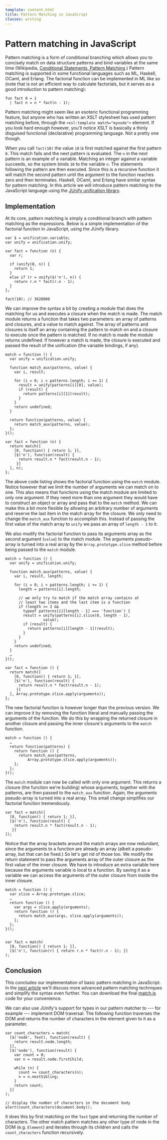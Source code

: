 ```yaml
---
template: content.html
title: Pattern Matching in JavaScript
classes: writing
---
```


# Pattern matching in JavaScript

Pattern matching is a form of conditional branching which allows you to concisely match on data structure patterns and bind variables at the same time (Wikipedia, [Conditional Statements, Pattern Matching](http://en.wikipedia.org/wiki/Conditional_statement#Pattern_matching).) Pattern matching is supported in some functional languages such as ML, Haskell, OCaml, and Erlang. The factorial function can be implemented in ML like so (note that is not an efficient way to calculate factorials, but it serves as a good introduction to pattern matching):

```
fun fact 0 = 1
  | fact n = n * fact(n - 1);
```

Pattern matching might seem like an esoteric functional programming feature, but anyone who has written an <abbr>XSLT</abbr> stylesheet has used pattern matching before, through the `<xsl:template match="mynode">` element. If you look hard enough however, you'll notice <abbr>XSLT</abbr> is basically a thinly disguised functional (declarative) programming language. Not a pretty one though.

When you call `fact(10)` the value `10` is first matched against the first pattern `0`. This match fails and the next pattern is evaluated. The `n` in the next pattern is an example of a variable. Matching an integer against a variable succeeds, so the system binds `10` to the variable `n`. The statements following the pattern are then executed. Since this is a recursive function it will match the second pattern until the argument to the function reaches zero and then terminates. Haskell, OCaml, and Erlang have similar syntax for pattern matching. In this article we will introduce pattern matching to the JavaScript language using the [JUnify unification library](../projects/junify/).

## Implementation

At its core, pattern matching is simply a conditional branch with pattern matching as the expressions. Below is a simple implementation of the factorial function in JavaScript, using the JUnify library.

```
var $ = unification.variable;
var unify = unification.unify;

var fact = function (n) {
  var r;

  if (unify(0, n)) {
    return 1;
  }
  else if (r = unify($('n'), n)) {
    return r.n * fact(r.n - 1);
  }
};

fact(10); // 3628800
```

We can improve the syntax a bit by creating a module that does the matching for us and executes a closure when the match is made. The match module returns a function that takes two parameters: an array of patterns and closures, and a value to match against. The array of patterns and closures is itself an array containing the pattern to match on and a closure to execute once the pattern is matched. If no match is made the module returns undefined. If however a match is made, the closure is executed and passed the result of the unification (the variable bindings, if any).

```
match = function () {
  var unify = unification.unify;

  function match_aux(patterns, value) {
    var i, result;

    for (i = 0; i < patterns.length; i += 1) {
      result = unify(patterns[i][0], value);
      if (result) {
        return patterns[i][1](result);
      }
    }
    return undefined;
  }

  return function(patterns, value) {
    return match_aux(patterns, value);
  };
}();

var fact = function (n) {
  return match([
    [0, function() { return 1; }],
    [$('n'), function(result) {
      return result.n * fact(result.n - 1);
     }]
  ], n);
};
```

The above code listing shows the factorial function using the `match` module. Notice however that we limit the number of arguments we can match on to one. This also means that functions using the match module are limited to only one argument. If they need more than one argument they would have to construct an object or array and pass that to the `match` method. We can make this a bit more flexible by allowing an arbitrary number of arguments and reserve the last item in the match array for the closure. We only need to change the `match_aux` function to accomplish this. Instead of passing the first value of the match array to `unify` we pass an array of `length - 1` to it.

We also modify the factorial function to pass its arguments array as the second argument (`value`) to the match module. The arguments pseudo-array is turned into a real array by the `Array.prototype.slice` method before being passed to the `match` module.

```
match = function () {
  var unify = unification.unify;

  function match_aux(patterns, value) {
    var i, result, length;

    for (i = 0; i < patterns.length; i += 1) {
      length = patterns[i].length;

      // we only try to match if the match array contains at
      // least two items and the last item is a function
      if (length >= 2 &&
        typeof patterns[i][length - 1] === 'function') {
        result = unify(patterns[i].slice(0, length - 1),
                 value);
        if (result) {
          return patterns[i][length - 1](result);
        }
      }
    }
    return undefined;
  }
  …
}();

var fact = function () {
  return match([
    [0, function() { return 1; }],
    [$('n'), function(result) {
      return result.n * fact(result.n - 1);
     }]
  ], Array.prototype.slice.apply(arguments));
};
```

The new factorial function is however longer than the previous version. We can improve it by removing the function literal and manually passing the arguments of the function. We do this by wrapping the returned closure in another closure and passing the inner closure's arguments to the `match` function.

```
match = function () {
  …
  return function(patterns) {
    return function () {
      return match_aux(patterns,
          Array.prototype.slice.apply(arguments));
    };
  };
}();
```

The `match` module can now be called with only one argument. This returns a closure (the function we're building) whose arguments, together with the patterns, are then passed to the `match_aux` function. Again, the arguments pseudo-array is turned into a real array. This small change simplifies our factorial function tremendously.

```
var fact = match([
  [0, function() { return 1; }],
  [$('n'), function(result) {
    return result.n * fact(result.n - 1);
   }]
]);
```

Notice that the array brackets around the match arrays are now redundant, since the arguments to a function are already an array (albeit a pseudo-array, but that can be fixed.) So let's get rid of those too. We modify the return statement to pass the arguments array of the outer closure as the first value of the inner closure. We have to introduce an extra variable here because the arguments variable is local to a function. By saving it as a variable we can access the arguments of the outer closure from inside the inner closure.

```
match = function () {
  var slice = Array.prototype.slice;
  …
  return function () {
    var args = slice.apply(arguments);
    return function () {
      return match_aux(args, slice.apply(arguments));
    };
  };
}();


var fact = match(
  [0, function() { return 1; }],
  [$('n'), function(r) { return r.n * fact(r.n - 1); }]
);
```

## Conclusion

This concludes our implementation of basic pattern matching in JavaScript. In the [next article](advanced-pattern-matching.html) we'll discuss more advanced pattern matching techniques and simplify the syntax even further. You can download the final [match.js](match.js) code for your convenience.

We can also use JUnify's support for types in our pattern matcher to --- for example --- implement <abbr>DOM</abbr> traversal. The following function traverses the <abbr>DOM</abbr> and returns the number of characters in the element given to it as a parameter.

```
var count_characters = match(
  [$('node', Text), function(result) {
    return result.node.length;
  }],
  [$('node'), function(result) {
    var count = 0;
    var n = result.node.firstChild;

    while (n) {
      count += count_characters(n);
      n = n.nextSibling;
    }
    return count;
  }]
);

// display the number of characters in the document body
alert(count_characters(document.body));
```
It does this by first matching on the `Text` type and returning the number of characters. The other match pattern matches any other type of node in the <abbr>DOM</abbr> (e.g. `Element`) and iterates through its children and calls the `count_characters` function recursively.
